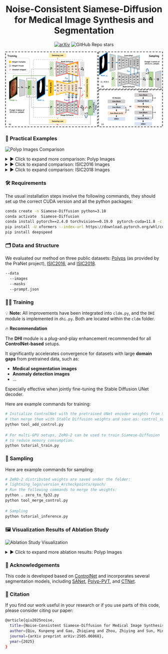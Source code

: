 <div align="center">
<h1>Noise-Consistent Siamese-Diffusion for Medical Image Synthesis and Segmentation</h1>

[![arXiv](https://img.shields.io/badge/arXiv-<2505.06068>-<COLOR>.svg)](https://arxiv.org/abs/2505.06068v1)
![GitHub Repo stars](https://img.shields.io/github/stars/Qiukunpeng/Siamese-Diffusion?style=social)

</div>

<div align="center">
<img src="images/figure1.png", width="1000">
</div>

### 🚀 **Practical Examples**

![Polyp Images Comparison](images/figure2.png)

<details>
<summary>▶ Click to expand more comparison: Polyp Images</summary>

<!-- Polyp Images -->
![Polyp Example](images/figure3.png)

</details>

<details>
<summary>▶ Click to expand comparison: ISIC2016 Images</summary>

<!-- ISIC2016 Images -->
![ISIC2016 Example](images/figure4.png)

</details>

<details>
<summary>▶ Click to expand comparison: ISIC2018 Images</summary>

<!-- ISIC2018 Images -->
![ISIC2018 Example](images/figure5.png)

</details>

### 🛠️ Requirements
The usual installation steps involve the following commands, they should set up the correct CUDA version and all the python packages:
```bash
conda create -n Siamese-Diffusion python=3.10
conda activate  Siamese-Diffusion
conda install pytorch==2.4.0 torchvision==0.19.0  pytorch-cuda=11.8 -c pytorch -c nvidia
pip install -U xformers --index-url https://download.pytorch.org/whl/cu118
pip install deepspeed
```

### 🗂️ Data and Structure
We evaluated our method on three public datasets: [Polyps](https://github.com/DengPingFan/PraNet) (as provided by the PraNet project), [ISIC2016](https://challenge.isic-archive.com/landing/2016/), and [ISIC2018](https://challenge.isic-archive.com/landing/2018/).
```bash
--data
  --images
  --masks
  --prompt.json
```

### 🏋️‍♂️ Training
  
💡 **Note:** All improvements have been integrated into `cldm.py`, and the `DHI` module is implemented in `dhi.py`. Both are located within the `cldm` folder.

🔥 **Recommendation**

The **DHI** module is a plug-and-play enhancement recommended for all **ControlNet-based** setups.

It significantly accelerates convergence for datasets with large **domain gaps** from pretrained data, such as:

- **Medical segmentation images**  
- **Anomaly detection images**
- ... 

Especially effective when jointly fine-tuning the Stable Diffusion UNet decoder.

Here are example commands for training:
```bash
# Initialize ControlNet with the pretrained UNet encoder weights from Stable Diffusion,  
# then merge them with Stable Diffusion weights and save as: control_sd15.ckpt  
python tool_add_control.py

# For multi-GPU setups, ZeRO-2 can be used to train Siamese-Diffusion  
# to reduce memory consumption.  
python tutorial_train.py
```

### 🎨 Sampling
Here are example commands for sampling:
```bash
# ZeRO-2 distributed weights are saved under the folder:  
# lightning_logs/version_#/checkpoints/epoch/  
# Run the following commands to merge the weights:  
python . zero_to_fp32.py  
python tool_merge_control.py

# Sampling
python tutorial_inference.py
```

### 🖼️ Visualization Results of Ablation Study
![Ablation Study Visualization](images/figure6.png)

<details>
<summary>▶ Click to expand more ablation results: Polyp Images</summary>

<!-- Polyp Images -->
![Polyp Example](images/figure7.png)

</details>

### 📣 Acknowledgements
This code is developed based on [ControlNet](https://github.com/lllyasviel/ControlNet) and incorporates several segmentation models, including [SANet](https://github.com/weijun-arc/SANet), [Polyp-PVT](https://github.com/DengPingFan/Polyp-PVT), and [CTNet](https://github.com/Fhujinwu/CTNet).

### 📖 Citation
If you find our work useful in your research or if you use parts of this code, please consider citing our paper:
```bash
@article{qiu2025noise,
  title={Noise-Consistent Siamese-Diffusion for Medical Image Synthesis and Segmentation},
  author={Qiu, Kunpeng and Gao, Zhiqiang and Zhou, Zhiying and Sun, Mingjie and Guo, Yongxin},
  journal={arXiv preprint arXiv:2505.06068},
  year={2025}
}
```

